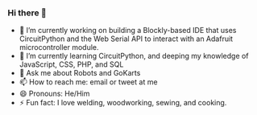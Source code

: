 ### Hi there 👋

- 🔭 I’m currently working on building a Blockly-based IDE that uses CircuitPython and the Web Serial API to interact with an Adafruit microcontroller module.
- 🌱 I’m currently learning CircuitPython, and deeping my knowledge of JavaScript, CSS, PHP, and SQL
- 💬 Ask me about Robots and GoKarts
- 📫 How to reach me: email or tweet at me
- 😄 Pronouns: He/Him
- ⚡ Fun fact: I love welding, woodworking, sewing, and cooking.
